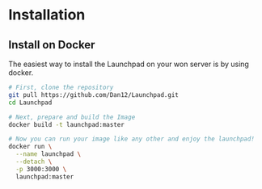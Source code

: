 # Installation

## Install on Docker

The easiest way to install the Launchpad on your won server is by using docker.

```bash
# First, clone the repository
git pull https://github.com/Dan12/Launchpad.git
cd Launchpad

# Next, prepare and build the Image
docker build -t launchpad:master

# Now you can run your image like any other and enjoy the launchpad!
docker run \
  --name launchpad \
  --detach \
  -p 3000:3000 \
  launchpad:master
```
